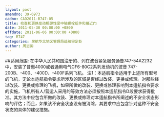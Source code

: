 ```yaml
---
layout: post
amendno: 39-6973
cadno: CAD2011-B747-05
title: 检查和更换发动机弹性梁中轴螺栓组件和接近门
date: 2011-05-30 00:00:00 +0800
effdate: 2011-06-06 00:00:00 +0800
tag: B747
categories: 民航华北地区管理局适航审定处
author: 周志闽
---
```


##适用范围:
在中华人民共和国注册的、列在波音紧急服务通告747-54A2232中，安装了普惠4000或者通用电气CF6-80C2系列发动机的波音 747-200B、-400、-400D、-400F系列飞机。
注1：本适航指令适用于上述所有型号的飞机，无论本适航指令要求所涉及的区域是否经过改装、更换或修理。对那些经过改装、更换或修理的飞机，如果所做的改装、更换或修理影响到本适航指令要求的实施，飞机所有人/营运人采用的等效方法必须按照本适航指令D段要求获得批准。其方法中应包含所做的改装、更换或修理对本适航指令所阐述的不安全状态影响的评估；而且，如果该不安全状态没有被消除，其要求中应包含针对这种不安全状态的具体的建议措施。

